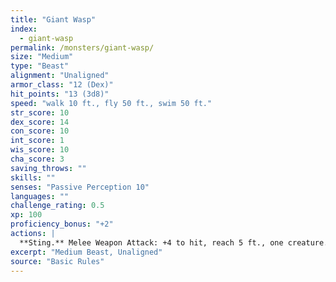 ```yaml
---
title: "Giant Wasp"
index:
  - giant-wasp
permalink: /monsters/giant-wasp/
size: "Medium"
type: "Beast"
alignment: "Unaligned"
armor_class: "12 (Dex)"
hit_points: "13 (3d8)"
speed: "walk 10 ft., fly 50 ft., swim 50 ft."
str_score: 10
dex_score: 14
con_score: 10
int_score: 1
wis_score: 10
cha_score: 3
saving_throws: ""
skills: ""
senses: "Passive Perception 10"
languages: ""
challenge_rating: 0.5
xp: 100
proficiency_bonus: "+2"
actions: |
  **Sting.** Melee Weapon Attack: +4 to hit, reach 5 ft., one creature. Hit: 5 (1d6 + 2) piercing damage, and the target must make a DC 11 Constitution saving throw, taking 10 (3d6) poison damage on a failed save, or half as much damage on a successful one. If the poison damage reduces the target to 0 hit points, the target is stable but poisoned for 1 hour, even after regaining hit points, and is paralyzed while poisoned in this way.
excerpt: "Medium Beast, Unaligned"
source: "Basic Rules"
---
```

